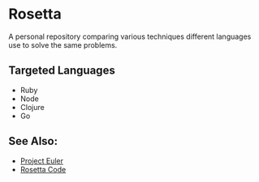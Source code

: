 Rosetta
=======

A personal repository comparing various techniques different languages use to solve the same problems.

## Targeted Languages
* Ruby
* Node
* Clojure
* Go

## See Also:
* [Project Euler](https://projecteuler.net/)
* [Rosetta Code](http://rosettacode.org/wiki/Rosetta_Code)
